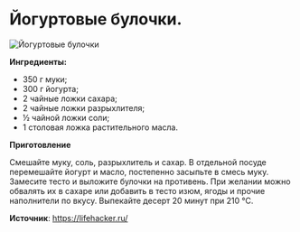 # Йогуртовые булочки.

![Йогуртовые булочки](/images/Kulinar/Vipechka/bulochki-yogurt.jpg 'Йогуртовые булочки')

**Ингредиенты:**

- 350 г муки;
- 300 г йогурта;
- 2 чайные ложки сахара;
- 2 чайные ложки разрыхлителя;
- ½ чайной ложки соли;
- 1 столовая ложка растительного масла.

**Приготовление**

Смешайте муку, соль, разрыхлитель и сахар. В отдельной посуде перемешайте йогурт и масло, постепенно засыпьте в смесь муку. Замесите тесто и выложите булочки на противень. При желании можно обвалять их в сахаре или добавить в тесто изюм, ягоды и прочие наполнители по вкусу. Выпекайте десерт 20 минут при 210 °С.

**Источник**: https://lifehacker.ru/
